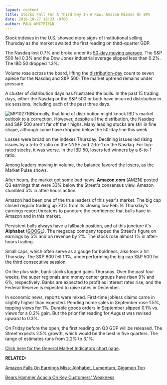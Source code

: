 ```yaml
---
layout: content
title: Stocks Fall For A Third Day In A Row; Amazon Misses On EPS
date: 2016-10-27 18:23 -0700
author: PAUL WHITFIELD
---
```






Stock indexes in the U.S. showed more signs of institutional selling Thursday as the market awaited the first reading on third-quarter GDP.


The Nasdaq lost 0.7% and broke under its [50-day moving average](https://www.investors.com/how-to-invest/investors-corner/50-day-moving-average/). The S&P 500 fell 0.3% and the Dow Jones industrial average slipped less than 0.2%. The IBD 50 dropped 1.3%.


Volume rose across the board, lifting the [distribution-day](http://education.investors.com/lesson.aspx?id=735759&sourceid=735764) count to seven apiece for the Nasdaq and S&P 500. The market uptrend remains under pressure.


A cluster of distribution days has frustrated the bulls. In the past 15 trading days, either the Nasdaq or the S&P 500 or both have incurred distribution in six sessions, including each of the past three days.


![MP102716](https://www.investors.com/wp-content/uploads/2016/10/MP102716-176x300.png)Normally, that kind of distribution might knock IBD's market outlook to a correction. However, despite all the distribution, the Nasdaq and S&P 500 aren't far off their highs. Many leading stocks are still in fine shape, although some have dropped below the 50-day line this week.


Losses were broad on the indexes Thursday. Declining issues led rising issues by a 5-to-2 ratio on the NYSE and 2-to-1 on the Nasdaq. For top-rated stocks, it was worse. In the IBD 50, losers led winners by a 6-to-1 ratio.


Among leaders moving in volume, the balance favored the losers, as the Market Pulse shows.


After hours, the market got some bad news. **Amazon.com** ([AMZN](https://research.investors.com/quote.aspx?symbol=AMZN)) posted Q3 earnings that were 33% below the Street's consensus view. Amazon stumbled 5% in after-hours action.


Amazon had been one of the true leaders of this year's market. The big cap closed regular trading up 70% from its closing low Feb. 9. Thursday's earnings report threatens to puncture the confidence that bulls have in Amazon and in this market.


Persistent bulls always have a fallback position, and at this juncture it's **Alphabet** ([GOOGL](https://research.investors.com/quote.aspx?symbol=GOOGL)). The megacap company topped the Street's figure on earnings by 5% and on revenue by 2%. The stock rose almost 1% in after-hours trading.


Small caps, which often serve as a gauge for boldness, also took a hit Thursday. The S&P 600 fell 1.1%, underperforming the big cap S&P 500 for the third consecutive session.


On the plus side, bank stocks logged gains Thursday. Over the past four weeks, the super regionals and money center groups have risen 9% and 6%, respectively. Banks are expected to profit as interest rates rise, and the Federal Reserve is expected to raise rates in December.


In economic news, reports were mixed. First-time jobless claims came in slightly higher than expected. Pending home sales in September rose 1.5%, topping views for 1%. Durable goods orders in September slipped 0.1% vs. views for a 0.2% gain. But the prior flat reading for August was revised upward to 0.3%.


On Friday before the open, the first reading on Q3 GDP will be released. The Street expects 2.5% growth, which would be the best in five quarters. The range of estimates runs from 2.2% to 3.1%.


[Click here for the General Market Indicators chart page](https://www.investors.com/wp-content/uploads/2016/10/IBD2710152714GMI.pdf).


**RELATED:**


[Amazon Falls On Earnings Miss; Alphabet, Lumentum, Gigamon Top](https://www.investors.com/news/technology/amazon-alphabet-lumentum-gigamon-earnings-what-to-expect/)


[Bears Hammer Acacia On Key Customers' Weakness](https://www.investors.com/news/technology/acacia-communications-hammered-on-customer-ztes-sales-miss/)


 


 




